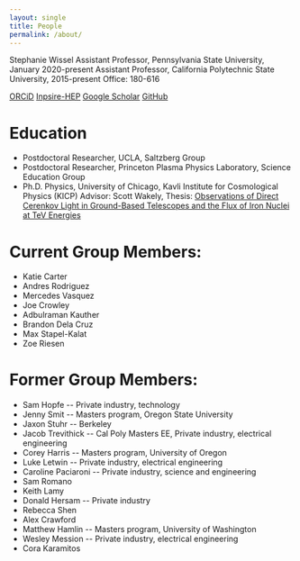 ```yaml
---
layout: single
title: People
permalink: /about/
---
```


Stephanie Wissel
Assistant Professor, Pennsylvania State University, January 2020-present
Assistant Professor, California Polytechnic State University, 2015-present
Office: 180-616

[ORCiD](https://orcid.org/0000-0003-0569-6978)
[Inpsire-HEP](https://labs.inspirehep.net/authors/1050673)
[Google Scholar](https://scholar.google.com/citations?user=RZAmpswAAAAJ&hl=en)
[GitHub](https://github.com/swissel)


Education
=========
+ Postdoctoral Researcher, UCLA, Saltzberg Group
+ Postdoctoral Researcher, Princeton Plasma Physics Laboratory, Science Education Group
+ Ph.D. Physics, University of Chicago, Kavli Institute for Cosmological Physics (KICP) Advisor: Scott Wakely, Thesis: [Observations of Direct Cerenkov Light in Ground-Based Telescopes and the Flux of Iron Nuclei at TeV Energies](https://search.proquest.com/docview/610057950)

Current Group Members:
=====================
+ Katie Carter
+ Andres Rodriguez
+ Mercedes Vasquez
+ Joe Crowley
+ Adbulraman Kauther
+ Brandon Dela Cruz
+ Max Stapel-Kalat
+ Zoe Riesen

Former Group Members:
====================
+ Sam Hopfe -- Private industry, technology
+ Jenny Smit -- Masters program, Oregon State University
+ Jaxon Stuhr -- Berkeley
+ Jacob Trevithick -- Cal Poly Masters EE, Private industry, electrical engineering
+ Corey Harris -- Masters program, University of Oregon
+ Luke Letwin -- Private industry, electrical engineering
+ Caroline Paciaroni -- Private industry, science and engineering
+ Sam Romano
+ Keith Lamy
+ Donald Hersam -- Private industry
+ Rebecca Shen
+ Alex Crawford
+ Matthew Hamlin -- Masters program, University of Washington
+ Wesley Mession -- Private industry, electrical engineering
+ Cora Karamitos

